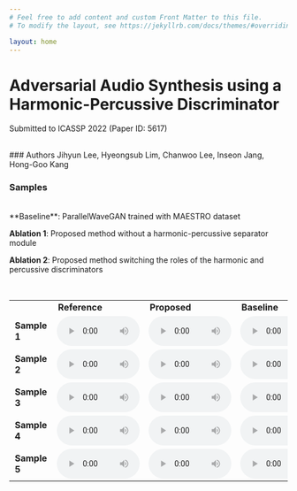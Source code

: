 ```yaml
---
# Feel free to add content and custom Front Matter to this file.
# To modify the layout, see https://jekyllrb.com/docs/themes/#overriding-theme-defaults

layout: home
---
```



# Adversarial Audio Synthesis using a Harmonic-Percussive Discriminator

Submitted to ICASSP 2022 (Paper ID: 5617)

<br />
### Authors
Jihyun Lee, Hyeongsub Lim, Chanwoo Lee, Inseon Jang, Hong-Goo Kang

<br />

### Samples
<br />
**Baseline**: ParallelWaveGAN trained with MAESTRO dataset

**Ablation 1**: Proposed method without a harmonic-percussive separator module

**Ablation 2**: Proposed method switching the roles of the harmonic and percussive discriminators



<br />

<table style="width: auto; table-layout: fixed; word-wrap: normal;" borded="1" border-collapse="collapse">

<tr>
<td style="column-width: auto; padding-left: 10px; padding-right: 10px"><strong></strong></td>
<td style="column-width: auto; padding-left: 10px; padding-right: 10px"><strong>Reference</strong></td>
<td style="column-width: auto; padding-left: 10px; padding-right: 10px"><strong>Proposed</strong></td>
<td style="column-width: auto; padding-left: 10px; padding-right: 10px"><strong>Baseline</strong></td>
<td style="column-width: auto; padding-left: 10px; padding-right: 10px"><strong>Abalation 1</strong></td>
<td style="column-width: auto; padding-left: 10px; padding-right: 10px"><strong>Ablation 2</strong></td>
</tr>

<!--Sample 1-->
<tr>
<td style="column-width: auto; padding-left: 10px; padding-right: 10px"><strong>Sample 1</strong></td>
<td><audio controls style="width: 150px;"><source src='./assets/demo_samples/004_reference.wav'></audio></td>
<td><audio controls style="width: 150px;"><source src='./assets/demo_samples/004_proposed.wav'></audio></td>
<td><audio controls style="width: 150px;"><source src='./assets/demo_samples/004_baseline.wav'></audio></td>
<td><audio controls style="width: 150px;"><source src='./assets/demo_samples/004_wo_hpss.wav'></audio></td>
<td><audio controls style="width: 150px;"><source src='./assets/demo_samples/004_reverse.wav'></audio></td>
</tr>

<!--Sample 2-->
<tr>
<td style="column-width: auto; padding-left: 10px; padding-right: 10px"><strong>Sample 2</strong></td>
<td><audio controls style="width: 150px;"><source src='./assets/demo_samples/013_reference.wav'></audio></td>
<td><audio controls style="width: 150px;"><source src='./assets/demo_samples/013_proposed.wav'></audio></td>
<td><audio controls style="width: 150px;"><source src='./assets/demo_samples/013_baseline.wav'></audio></td>
<td><audio controls style="width: 150px;"><source src='./assets/demo_samples/013_wo_hpss.wav'></audio></td>
<td><audio controls style="width: 150px;"><source src='./assets/demo_samples/013_reverse.wav'></audio></td>
</tr>

<!--Sample 2-->
<tr>
<td style="column-width: auto; padding-left: 10px; padding-right: 10px"><strong>Sample 3</strong></td>
<td><audio controls style="width: 150px;"><source src='./assets/demo_samples/032_reference.wav'></audio></td>
<td><audio controls style="width: 150px;"><source src='./assets/demo_samples/032_proposed.wav'></audio></td>
<td><audio controls style="width: 150px;"><source src='./assets/demo_samples/032_baseline.wav'></audio></td>
<td><audio controls style="width: 150px;"><source src='./assets/demo_samples/032_wo_hpss.wav'></audio></td>
<td><audio controls style="width: 150px;"><source src='./assets/demo_samples/032_reverse.wav'></audio></td>
</tr>

<!--Sample 2-->
<tr>
<td style="column-width: auto; padding-left: 10px; padding-right: 10px"><strong>Sample 4</strong></td>
<td><audio controls style="width: 150px;"><source src='./assets/demo_samples/035_reference.wav'></audio></td>
<td><audio controls style="width: 150px;"><source src='./assets/demo_samples/035_proposed.wav'></audio></td>
<td><audio controls style="width: 150px;"><source src='./assets/demo_samples/035_baseline.wav'></audio></td>
<td><audio controls style="width: 150px;"><source src='./assets/demo_samples/035_wo_hpss.wav'></audio></td>
<td><audio controls style="width: 150px;"><source src='./assets/demo_samples/035_reverse.wav'></audio></td>
</tr>

<!--Sample 2-->
<tr>
<td style="column-width: auto; padding-left: 10px; padding-right: 10px"><strong>Sample 5</strong></td>
<td><audio controls style="width: 150px;"><source src='./assets/demo_samples/118_reference.wav'></audio></td>
<td><audio controls style="width: 150px;"><source src='./assets/demo_samples/118_proposed.wav'></audio></td>
<td><audio controls style="width: 150px;"><source src='./assets/demo_samples/118_baseline.wav'></audio></td>
<td><audio controls style="width: 150px;"><source src='./assets/demo_samples/118_wo_hpss.wav'></audio></td>
<td><audio controls style="width: 150px;"><source src='./assets/demo_samples/118_reverse.wav'></audio></td>
</tr>

</table>


​	


